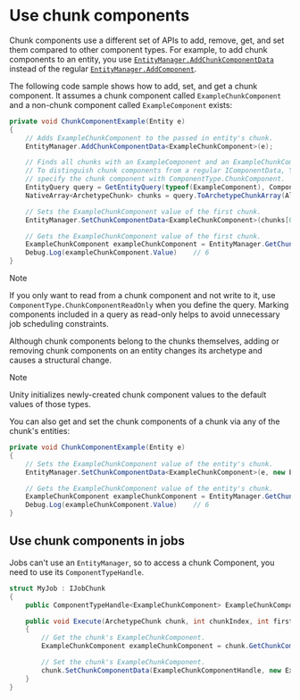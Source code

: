 # Use chunk components

Chunk components use a different set of APIs to add, remove, get, and set them compared to other component types. For example, to add chunk components to an entity, you use [`EntityManager.AddChunkComponentData`](xref:Unity.Entities.EntityManager.AddChunkComponentData*) instead of the regular [`EntityManager.AddComponent`](xref:Unity.Entities.EntityManager.AddComponent*).

The following code sample shows how to add, set, and get a chunk component. It assumes a chunk component called `ExampleChunkComponent` and a non-chunk component called `ExampleComponent` exists:

```c#
private void ChunkComponentExample(Entity e)
{
    // Adds ExampleChunkComponent to the passed in entity's chunk.
    EntityManager.AddChunkComponentData<ExampleChunkComponent>(e);

    // Finds all chunks with an ExampleComponent and an ExampleChunkComponent.
    // To distinguish chunk components from a regular IComponentData, You must
    // specify the chunk component with ComponentType.ChunkComponent.
    EntityQuery query = GetEntityQuery(typeof(ExampleComponent), ComponentType.ChunkComponent<ExampleChunkComponent>());
    NativeArray<ArchetypeChunk> chunks = query.ToArchetypeChunkArray(Allocator.Temp);

    // Sets the ExampleChunkComponent value of the first chunk.
    EntityManager.SetChunkComponentData<ExampleChunkComponent>(chunks[0], new ExampleChunkComponent { Value = 6 });

    // Gets the ExampleChunkComponent value of the first chunk.
    ExampleChunkComponent exampleChunkComponent = EntityManager.GetChunkComponentData<ExampleChunkComponent>(chunks[0]);
    Debug.Log(exampleChunkComponent.Value)    // 6
}
```

> [!NOTE]
> If you only want to read from a chunk component and not write to it, use `ComponentType.ChunkComponentReadOnly` when you define the query. Marking components included in a query as read-only helps to avoid unnecessary job scheduling constraints.

Although chunk components belong to the chunks themselves, adding or removing chunk components on an entity changes its archetype and causes a structural change.

> [!NOTE]
> Unity initializes newly-created chunk component values to the default values of those types.

You can also get and set the chunk components of a chunk via any of the chunk's entities:

```c#
private void ChunkComponentExample(Entity e)
{
    // Sets the ExampleChunkComponent value of the entity's chunk.
    EntityManager.SetChunkComponentData<ExampleChunkComponent>(e, new ExampleChunkComponent { Value = 6 });

    // Gets the ExampleChunkComponent value of the entity's chunk.
    ExampleChunkComponent exampleChunkComponent = EntityManager.GetChunkComponentData<ExampleChunkComponent>(e);
    Debug.Log(exampleChunkComponent.Value)    // 6
}
```

## Use chunk components in jobs

Jobs can't use an `EntityManager`, so to access a chunk Component, you need to use its `ComponentTypeHandle`.

```c#
struct MyJob : IJobChunk
{
    public ComponentTypeHandle<ExampleChunkComponent> ExampleChunkComponentHandle;

    public void Execute(ArchetypeChunk chunk, int chunkIndex, int firstEntityIndex)
    {
        // Get the chunk's ExampleChunkComponent.
        ExampleChunkComponent exampleChunkComponent = chunk.GetChunkComponentData(ExampleChunkComponentHandle);

        // Set the chunk's ExampleChunkComponent. 
        chunk.SetChunkComponentData(ExampleChunkComponentHandle, new ExampleChunkComponent { Value = 7 });
    }
}
```

